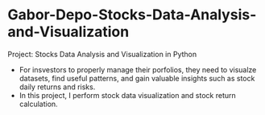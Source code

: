 # Gabor-Depo-Stocks-Data-Analysis-and-Visualization
Project: Stocks Data Analysis and Visualization in Python

- For insvestors to properly manage their porfolios, they need to visualze datasets, find useful patterns, and gain valuable insights such as stock daily returns and risks.
- In this project, I perform stock data visualization and stock return calculation.
